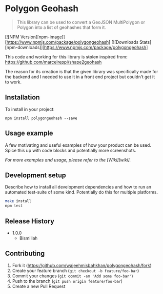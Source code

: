 # Polygon Geohash

> This library can be used to convert a GeoJSON MultiPolygon or Polygon into a list of geohashes that form it.

[![NPM Version][npm-image]][https://www.npmjs.com/package/polygongeohash]
[![Downloads Stats][npm-downloads]][https://www.npmjs.com/package/polygongeohash]

This code and working for this library is ~~stolen~~ inspired from: https://github.com/marcelreppi/shape2geohash

The reason for its creation is that the given library was specifically made for the backend and I needed to use it in a front end project but couldn't get it to work.

## Installation

To install in your project:

```
npm install polygongeohash --save
```

## Usage example

A few motivating and useful examples of how your product can be used. Spice this up with code blocks and potentially more screenshots.

_For more examples and usage, please refer to the [Wiki][wiki]._

## Development setup

Describe how to install all development dependencies and how to run an automated test-suite of some kind. Potentially do this for multiple platforms.

```sh
make install
npm test
```

## Release History

- 1.0.0
  - Bismillah

## Contributing

1. Fork it (<https://github.com/wajeehmisbahkhan/polygongeohash/fork>)
2. Create your feature branch (`git checkout -b feature/foo-bar`)
3. Commit your changes (`git commit -am 'Add some foo-bar'`)
4. Push to the branch (`git push origin feature/foo-bar`)
5. Create a new Pull Request
